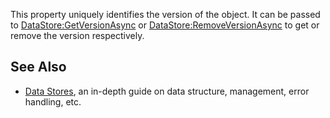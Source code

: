 This property uniquely identifies the version of the object. It can be passed to [DataStore:GetVersionAsync](https://developer.roblox.com/en-us/api-reference/function/DataStore/GetVersionAsync) or [DataStore:RemoveVersionAsync](https://developer.roblox.com/en-us/api-reference/function/DataStore/RemoveVersionAsync) to get or remove the version respectively.

See Also
--------

*   [Data Stores](https://developer.roblox.com/en-us/articles/Data-store), an in-depth guide on data structure, management, error handling, etc.